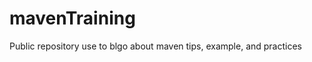 mavenTraining
=============

Public repository use to blgo about maven tips, example, and practices

